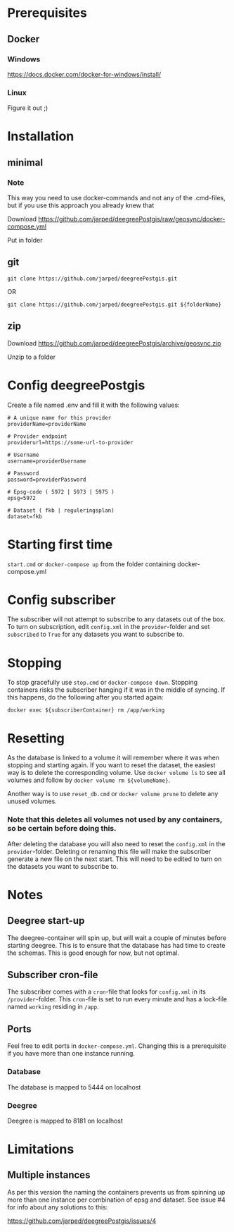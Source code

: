 # Prerequisites
## Docker
### Windows

https://docs.docker.com/docker-for-windows/install/

### Linux

Figure it out ;)

# Installation
## minimal
### Note
This way you need to use docker-commands and not any of the .cmd-files, but if you use this approach you already knew that

Download https://github.com/jarped/deegreePostgis/raw/geosync/docker-compose.yml

Put in folder

## git
``` 
git clone https://github.com/jarped/deegreePostgis.git
``` 
OR
``` 
git clone https://github.com/jarped/deegreePostgis.git ${folderName}
``` 

## zip

Download https://github.com/jarped/deegreePostgis/archive/geosync.zip

Unzip to a folder

# Config deegreePostgis

Create a file named .env and fill it with the following values:
``` 
# A unique name for this provider
providerName=providerName 

# Provider endpoint
providerurl=https://some-url-to-provider 

# Username
username=providerUsername 

# Password
password=providerPassword 

# Epsg-code ( 5972 | 5973 | 5975 )
epsg=5972 

# Dataset ( fkb | reguleringsplan)
dataset=fkb 
``` 

# Starting first time

```start.cmd``` or ```docker-compose up```  from the folder containing docker-compose.yml

# Config subscriber
The subscriber will not attempt to subscribe to any datasets out of the box. To turn on subscription, edit ```config.xml``` in the ```provider```-folder and set ```subscribed``` to ```True``` for any datasets you want to subscribe to.

# Stopping
To stop gracefully use ```stop.cmd``` or ```docker-compose down```. Stopping containers risks the subscriber hanging if it was in the middle of syncing. If this happens, do the following after you started again:
```
docker exec ${subscriberContainer} rm /app/working
```

# Resetting
As the database is linked to a volume it will remember where it was when stopping and starting again. If you want to reset the dataset, the easiest way is to delete the corresponding volume. Use ```docker volume ls``` to see all volumes and follow by ```docker volume rm ${volumeName}```.

Another way is to use ```reset_db.cmd``` or ```docker volume prune``` to delete any unused volumes.

### Note that this deletes all volumes not used by any containers, so be certain before doing this.

After deleting the database you will also need to reset the ```config.xml``` in the ```provider```-folder. Deleting or renaming this file will make the subscriber generate a new file on the next start. This will need to be edited to turn on the datasets you want to subscribe to.

# Notes
## Deegree start-up
The deegree-container will spin up, but will wait a couple of minutes before starting deegree. This is to ensure that the database has had time to create the schemas. This is good enough for now, but not optimal.

## Subscriber cron-file
The subscriber comes with a ```cron```-file that looks for ```config.xml``` in its ```/provider```-folder. This ```cron```-file is set to run every minute and has a lock-file named ```working``` residing in ```/app```.

## Ports
Feel free to edit ports in ```docker-compose.yml```. Changing this is a prerequisite if you have more than one instance running.
### Database
The database is mapped to 5444 on localhost

### Deegree
Deegree is mapped to 8181 on localhost
# Limitations
## Multiple instances
As per this version the naming the containers prevents us from spinning up more than one instance per combination of epsg and dataset. See issue #4 for info about any solutions to this:

https://github.com/jarped/deegreePostgis/issues/4


